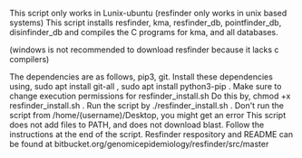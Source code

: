 This script only works in Lunix-ubuntu (resfinder only works in unix based systems)
This script installs resfinder, kma, resfinder_db, pointfinder_db, disinfinder_db
and compiles the C programs for kma, and all databases.

(windows is not recommended to download resfinder because it lacks c compilers)

The dependencies are as follows,
pip3,
git.
Install these dependencies using,
sudo apt install git-all ,
sudo apt install python3-pip .
Make sure to change execution permissions for resfinder_install.sh
Do this by,
chmod +x resfinder_install.sh .
Run the script by
./resfinder_install.sh .
Don't run the script from /home/(username)/Desktop, you might get an error
This script does not add files to PATH, and does not download blast. Follow the
instructions at the end of the script.
Resfinder respository and README can be found at
bitbucket.org/genomicepidemiology/resfinder/src/master
